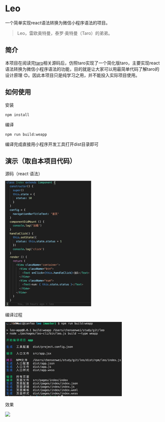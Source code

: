 # Leo

一个简单实现react语法转换为微信小程序语法的项目。

> Leo，雷欧奥特曼，泰罗·奥特曼（Taro）的弟弟。

## 简介
本项目在阅读完[taro](https://github.com/NervJS/taro)相关源码后，仿照taro实现了一个简化版taro，主要实现react语法转换为微信小程序语法的功能，目的就是让大家可以用最简单代码了解taro的设计原理 😊。因此本项目只是纯学习之用，并不能投入实际项目使用。


## 如何使用
安装

```
npm install
```

编译
```
npm run build:weapp
```

编译完成直接用小程序开发工具打开dist目录即可

## 演示（取自本项目代码）

源码（react 语法）

<img src="./screenshot/code.jpg" width="280" >

编译过程

<img src="./screenshot/build.jpg" width="380">

效果

<img src="./screenshot/demo.gif" swidth="180">
